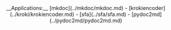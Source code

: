 <center>
    __Applications:__ 
    [mkdoc](../mkdoc/mkdoc.md) -
    [krokiencoder](../kroki/krokiencoder.md) -
    [sfa](../sfa/sfa.md) -
    [pydoc2md](../pydoc2md/pydoc2md.md)
</center>
